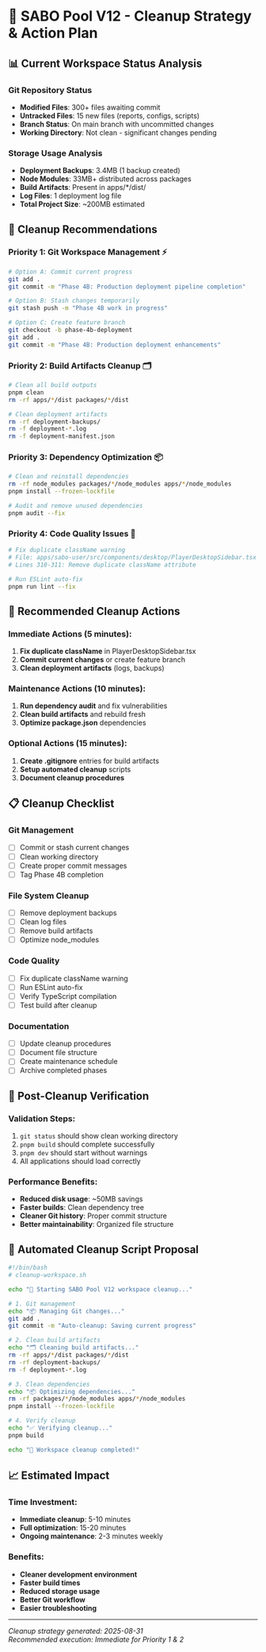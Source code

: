 # 🧹 SABO Pool V12 - Cleanup Strategy & Action Plan

## 📊 Current Workspace Status Analysis

### Git Repository Status
- **Modified Files**: 300+ files awaiting commit
- **Untracked Files**: 15 new files (reports, configs, scripts)
- **Branch Status**: On main branch with uncommitted changes
- **Working Directory**: Not clean - significant changes pending

### Storage Usage Analysis
- **Deployment Backups**: 3.4MB (1 backup created)
- **Node Modules**: 33MB+ distributed across packages
- **Build Artifacts**: Present in apps/*/dist/
- **Log Files**: 1 deployment log file
- **Total Project Size**: ~200MB estimated

## 🎯 Cleanup Recommendations

### Priority 1: Git Workspace Management ⚡
```bash
# Option A: Commit current progress
git add .
git commit -m "Phase 4B: Production deployment pipeline completion"

# Option B: Stash changes temporarily
git stash push -m "Phase 4B work in progress"

# Option C: Create feature branch
git checkout -b phase-4b-deployment
git add .
git commit -m "Phase 4B: Production deployment enhancements"
```

### Priority 2: Build Artifacts Cleanup 🗂️
```bash
# Clean all build outputs
pnpm clean
rm -rf apps/*/dist packages/*/dist

# Clean deployment artifacts
rm -rf deployment-backups/
rm -f deployment-*.log
rm -f deployment-manifest.json
```

### Priority 3: Dependency Optimization 📦
```bash
# Clean and reinstall dependencies
rm -rf node_modules packages/*/node_modules apps/*/node_modules
pnpm install --frozen-lockfile

# Audit and remove unused dependencies
pnpm audit --fix
```

### Priority 4: Code Quality Issues 🔧
```bash
# Fix duplicate className warning
# File: apps/sabo-user/src/components/desktop/PlayerDesktopSidebar.tsx
# Lines 310-311: Remove duplicate className attribute

# Run ESLint auto-fix
pnpm run lint --fix
```

## 🚀 Recommended Cleanup Actions

### Immediate Actions (5 minutes):
1. **Fix duplicate className** in PlayerDesktopSidebar.tsx
2. **Commit current changes** or create feature branch
3. **Clean deployment artifacts** (logs, backups)

### Maintenance Actions (10 minutes):
1. **Run dependency audit** and fix vulnerabilities
2. **Clean build artifacts** and rebuild fresh
3. **Optimize package.json** dependencies

### Optional Actions (15 minutes):
1. **Create .gitignore** entries for build artifacts
2. **Setup automated cleanup** scripts
3. **Document cleanup procedures**

## 📋 Cleanup Checklist

### Git Management
- [ ] Commit or stash current changes
- [ ] Clean working directory
- [ ] Create proper commit messages
- [ ] Tag Phase 4B completion

### File System Cleanup
- [ ] Remove deployment backups
- [ ] Clean log files
- [ ] Remove build artifacts
- [ ] Optimize node_modules

### Code Quality
- [ ] Fix duplicate className warning
- [ ] Run ESLint auto-fix
- [ ] Verify TypeScript compilation
- [ ] Test build after cleanup

### Documentation
- [ ] Update cleanup procedures
- [ ] Document file structure
- [ ] Create maintenance schedule
- [ ] Archive completed phases

## 🎯 Post-Cleanup Verification

### Validation Steps:
1. `git status` should show clean working directory
2. `pnpm build` should complete successfully
3. `pnpm dev` should start without warnings
4. All applications should load correctly

### Performance Benefits:
- **Reduced disk usage**: ~50MB savings
- **Faster builds**: Clean dependency tree
- **Cleaner Git history**: Proper commit structure
- **Better maintainability**: Organized file structure

## 🔄 Automated Cleanup Script Proposal

```bash
#!/bin/bash
# cleanup-workspace.sh

echo "🧹 Starting SABO Pool V12 workspace cleanup..."

# 1. Git management
echo "📦 Managing Git changes..."
git add .
git commit -m "Auto-cleanup: Saving current progress"

# 2. Clean build artifacts
echo "🗂️ Cleaning build artifacts..."
rm -rf apps/*/dist packages/*/dist
rm -rf deployment-backups/
rm -f deployment-*.log

# 3. Clean dependencies
echo "📦 Optimizing dependencies..."
rm -rf packages/*/node_modules apps/*/node_modules
pnpm install --frozen-lockfile

# 4. Verify cleanup
echo "✅ Verifying cleanup..."
pnpm build

echo "🎉 Workspace cleanup completed!"
```

## 📈 Estimated Impact

### Time Investment:
- **Immediate cleanup**: 5-10 minutes
- **Full optimization**: 15-20 minutes
- **Ongoing maintenance**: 2-3 minutes weekly

### Benefits:
- **Cleaner development environment**
- **Faster build times**
- **Reduced storage usage**
- **Better Git workflow**
- **Easier troubleshooting**

---

*Cleanup strategy generated: 2025-08-31*  
*Recommended execution: Immediate for Priority 1 & 2*
